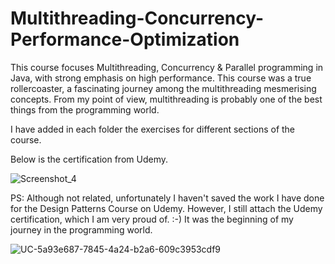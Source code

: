 # Multithreading-Concurrency-Performance-Optimization

This course focuses Multithreading, Concurrency & Parallel programming in Java, with strong emphasis on high performance.
This course was a true rollercoaster, a fascinating journey among the multithreading mesmerising concepts.
From my point of view, multithreading is probably one of the best things from the programming world.

I have added in each folder the exercises for different sections of the course.

Below is the certification from Udemy.


![Screenshot_4](https://user-images.githubusercontent.com/55296361/211201792-8d0a4932-e6d3-48e6-8434-06d6c5fa34c0.png)


PS: Although not related, unfortunately I haven't saved the work I have done for the Design Patterns Course on Udemy.
However, I still attach the Udemy certification, which I am very proud of. :-) It was the beginning of my journey in the programming world.

![UC-5a93e687-7845-4a24-b2a6-609c3953cdf9](https://user-images.githubusercontent.com/55296361/211202202-dcba120f-2ca5-4399-bdeb-fa78e3a8dab0.jpg)
